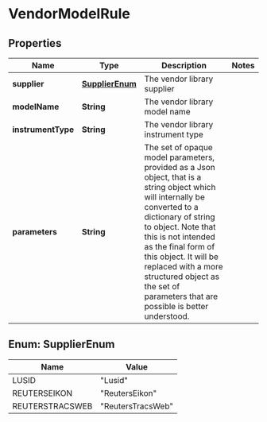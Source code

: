 
# VendorModelRule

## Properties
Name | Type | Description | Notes
------------ | ------------- | ------------- | -------------
**supplier** | [**SupplierEnum**](#SupplierEnum) | The vendor library supplier | 
**modelName** | **String** | The vendor library model name | 
**instrumentType** | **String** | The vendor library instrument type | 
**parameters** | **String** | The set of opaque model parameters, provided as a Json object, that is a string object which will internally be converted to a dictionary of string to object.  Note that this is not intended as the final form of this object. It will be replaced with a more structured object as the set of parameters that are possible is  better understood. | 


<a name="SupplierEnum"></a>
## Enum: SupplierEnum
Name | Value
---- | -----
LUSID | &quot;Lusid&quot;
REUTERSEIKON | &quot;ReutersEikon&quot;
REUTERSTRACSWEB | &quot;ReutersTracsWeb&quot;



